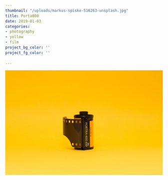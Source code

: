 ```yaml
---
thumbnail: "/uploads/markus-spiske-516263-unsplash.jpg"
title: Porta800
date: 2019-01-03
categories:
- photography
- yellow
- film
project_bg_color: ''
project_fg_color: ''

---
```

![](/uploads/markus-spiske-516263-unsplash.jpg)